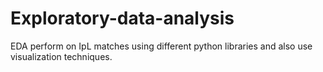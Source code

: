 # Exploratory-data-analysis
EDA perform on IpL matches using different python libraries and also use visualization techniques.
